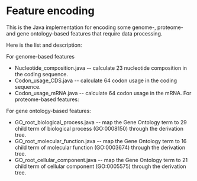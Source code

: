 # Feature encoding
This is the Java implementation for encoding some genome-, proteome- and gene ontology-based features that require data processing.

Here is the list and description:

For genome-based features
- Nucleotide_composition.java -- calculate 23 nucleotide composition in the coding sequence.
- Codon_usage_CDS.java -- calculate 64 codon usage in the coding sequence.
- Codon_usage_mRNA.java -- calculate 64 codon usage in the mRNA.
For proteome-based features:
  
For gene ontology-based features:
- GO_root_biological_process.java -- map the Gene Ontology term to 29 child term of biological process (GO:0008150) through the derivation tree.
- GO_root_molecular_function.java -- map the Gene Ontology term to 16 child term of molecular function (GO:0003674) through the derivation tree.
- GO_root_cellular_component.java -- map the Gene Ontology term to 21 child term of cellular component (GO:0005575) through the derivation tree.

